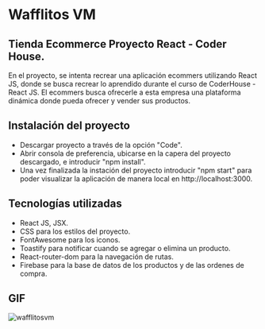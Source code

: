 # Wafflitos VM
## Tienda Ecommerce Proyecto React - Coder House.

En el proyecto, se intenta recrear una aplicación ecommers utilizando React JS, donde se busca recrear lo aprendido durante el curso de CoderHouse - React JS. El ecommers busca ofrecerle a esta empresa una plataforma dinámica donde pueda ofrecer y vender sus productos.

## Instalación del proyecto
- Descargar proyecto a través de la opción "Code".
- Abrir consola de preferencia, ubicarse en la capera del proyecto descargado,  e introducir "npm install".
- Una vez finalizada la instación del proyecto introducir "npm start" para poder visualizar la aplicación de manera local en http://localhost:3000.

## Tecnologías utilizadas

- React JS, JSX.
- CSS para los estilos del proyecto.
- FontAwesome para los iconos.
- Toastify para notificar cuando se agregar o elimina un producto.
- React-router-dom para la navegación de rutas.
- Firebase para la base de datos de los productos y de las ordenes de compra.

## GIF

![wafflitosvm](https://user-images.githubusercontent.com/93606240/190921045-e510be63-b0fb-4083-9a42-7de4357d3dcd.gif)


